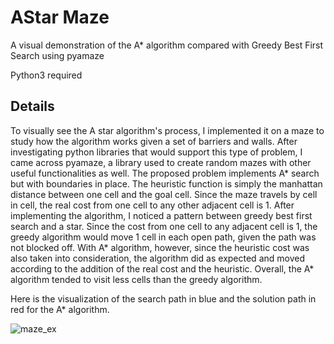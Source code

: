 # AStar Maze
A visual demonstration of the A* algorithm compared with Greedy Best First Search using pyamaze 

Python3 required 

## Details

To visually see the A star algorithm's process, I implemented it on a maze to study how the algorithm works given a set of barriers and walls. After investigating python libraries that would support this type of problem, I came across pyamaze, a library used to create random mazes with other useful functionalities as well. The proposed problem implements A* search but with boundaries in place. The heuristic function is simply the manhattan distance between one cell and the goal cell. Since the maze travels by cell in cell, the real cost from one cell to any other adjacent cell is 1. After implementing the algorithm, I noticed a pattern between greedy best first search and a star. Since the cost from one cell to any adjacent cell is 1, the greedy algorithm would move 1 cell in each open path, given the path was not blocked off. With A* algorithm, however, since the heuristic cost was also taken into consideration, the algorithm did as expected and moved according to the addition of the real cost and the heuristic. Overall, the A* algorithm tended to visit less cells than the greedy algorithm.


Here is the visualization of the search path in blue and the solution path in red for the A* algorithm.

![maze_ex](https://user-images.githubusercontent.com/59170647/157768437-2e110b6f-d30b-4327-a93f-92ac4ea1506a.png)
